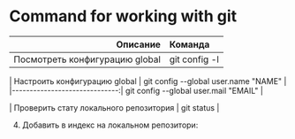 # Command for working with git
| Описание | Команда |
|---------:|:--------|
| Посмотреть конфигурацию global | git config -l |

| Настроить конфигурацию global | git config --global user.name "NAME"  |
|------------------------------:| git config --global user.mail "EMAIL" |

| Проверить стату локального репозитория | git status |

4. Добавить в индекс на локальном репозитори: 